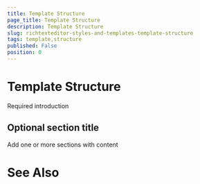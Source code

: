 ```yaml
---
title: Template Structure
page_title: Template Structure
description: Template Structure
slug: richtexteditor-styles-and-templates-template-structure
tags: template,structure
published: False
position: 0
---
```


# Template Structure



Required introduction

## Optional section title

Add one or more sections with content

# See Also
